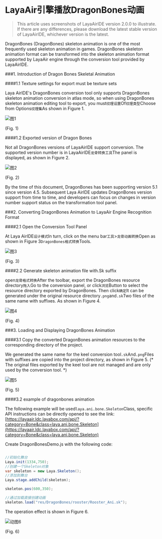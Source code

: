 # LayaAir引擎播放DragonBones动画

> This article uses screenshots of LayaAirIDE version 2.0.0 to illustrate. If there are any differences, please download the latest stable version of LayaAirIDE, whichever version is the latest.

DragonBones (DragonBones) skeleton animation is one of the most frequently used skeleton animation in games. DragonBones skeleton animation format can be transformed into the skeleton animation format supported by LayaAir engine through the conversion tool provided by LayaAirIDE.



###1. Introduction of Dragon Bones Skeletal Animation

####1.1 Texture settings for export must be texture sets

Laya AirIDE's DragonBones conversion tool only supports DragonBones skeleton animation conversion in atlas mode, so when using DragonBones skeleton animation editing tool to export, you must`纹理设置`Of`纹理类型`Choose from Options`纹理集`As shown in Figure 1.

![图1](img/1.png) 


(Fig. 1)

####1.2 Exported version of Dragon Bones

Not all DragonBones versions of LayaAirIDE support conversion. The supported version number is in LayaAirIDE`龙骨转换工具`The panel is displayed, as shown in Figure 2.

![图2](img/2.png) 


(Fig. 2)

By the time of this document, DragonBones has been supporting version 5.1 since version 4.5. Subsequent Laya AirIDE updates DragonBones version support from time to time, and developers can focus on changes in version number support status on the transformation tool panel.



###2. Converting DragonBones Animation to LayaAir Engine Recognition Format

####2.1 Open the Conversion Tool Panel

At Laya AirIDE`设计模式`In turn, click on the menu bar`工具`>`龙骨动画转换`Open as shown in Figure 3`DragonBones格式转换`Tools.

![图3](img/3.png) 


(Fig. 3)



####2.2 Generate skeleton animation file with.Sk suffix

open`龙骨格式转换`After the toolbar, export the DragonBones resource directory`拖入`Go to the conversion panel, or click`浏览`Button to select the resource directory exported by DragonBones. Then click`确定`It can be generated under the original resource directory`.png`and`.sk`Two files of the same name with suffixes. As shown in Figure 4.

![图4](img/4.png) 


(Fig. 4)



###3. Loading and Displaying DragonBones Animation

####3.1 Copy the converted DragonBones animation resources to the corresponding directory of the project.

We generated the same name for the keel conversion tool`.sk`And`.png`Files with suffixes are copied into the project directory, as shown in Figure 5. (* The original files exported by the keel tool are not managed and are only used by the conversion tool. *)

![图5](img/5.png) 


(Fig. 5)

####3.2 example of dragonbones animation

The following example will be used`laya.ani.bone.Skeleton`Class, specific API instructions can be directly opened to see the link:[https://layaair.ldc.layabox.com/api/?category=Bone&class=laya.ani.bone.Skeleton](https://layaair.ldc.layabox.com/api/?category=Bone&class=laya.ani.bone.Skeleton)

Create DragonBonesDemo.js with the following code:


```java

//初始化舞台
Laya.init(1334,750);
//创建一个Skeleton对象
var skeleton = new Laya.Skeleton();
//添加到舞台
Laya.stage.addChild(skeleton);

skeleton.pos(600,350);

//通过加载直接创建动画
skeleton.load("res/DragonBones/rooster/Rooster_Ani.sk");
```

The operation effect is shown in Figure 6.

![动图6](img/6.gif) 


(Fig. 6)